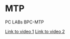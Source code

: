 # MTP
 PC LABs BPC-MTP
 
[Link to video 1](https://www.youtube.com/watch?v=SIXwsBWRZLg)
[Link to video 2](https://www.youtube.com/watch?v=4ROBUQpq_2I)
